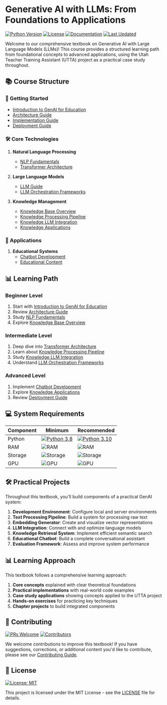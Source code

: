 # Generative AI with LLMs: From Foundations to Applications

[![Python Version](https://img.shields.io/badge/python-3.8%2B-blue.svg)](https://www.python.org/downloads/)
[![License](https://img.shields.io/badge/license-MIT-green.svg)](https://github.com/UVU-AI-Innovate/UTTA/blob/main/LICENSE)
[![Documentation](https://img.shields.io/badge/docs-wiki-orange.svg)](https://github.com/UVU-AI-Innovate/UTTA/wiki)
[![Last Updated](https://img.shields.io/badge/last%20updated-April%202024-blue.svg)]()

Welcome to our comprehensive textbook on Generative AI with Large Language Models (LLMs)! This course provides a structured learning path from foundational concepts to advanced applications, using the Utah Teacher Training Assistant (UTTA) project as a practical case study throughout.

## 📚 Course Structure

### 🎯 Getting Started
- [Introduction to GenAI for Education](Introduction-to-GenAI-for-Education)
- [Architecture Guide](Architecture-Guide)
- [Implementation Guide](Implementation-Guide)
- [Deployment Guide](Deployment-Guide)

### 🛠️ Core Technologies
1. **Natural Language Processing**
   - [NLP Fundamentals](NLP-Fundamentals)
   - [Transformer Architecture](Transformer-Architecture)

2. **Large Language Models**
   - [LLM Guide](LLM-Guide)
   - [LLM Orchestration Frameworks](LLM-Orchestration-Frameworks)

3. **Knowledge Management**
   - [Knowledge Base Overview](Knowledge-Base-Overview)
   - [Knowledge Processing Pipeline](Knowledge-Processing-Pipeline)
   - [Knowledge LLM Integration](Knowledge-LLM-Integration)
   - [Knowledge Applications](Knowledge-Applications)

### 🤖 Applications
1. **Educational Systems**
   - [Chatbot Development](Chatbot-Development)
   - [Educational Content](Educational-Content)

## 📊 Learning Path

### Beginner Level
1. Start with [Introduction to GenAI for Education](Introduction-to-GenAI-for-Education)
2. Review [Architecture Guide](Architecture-Guide)
3. Study [NLP Fundamentals](NLP-Fundamentals)
4. Explore [Knowledge Base Overview](Knowledge-Base-Overview)

### Intermediate Level
1. Deep dive into [Transformer Architecture](Transformer-Architecture)
2. Learn about [Knowledge Processing Pipeline](Knowledge-Processing-Pipeline)
3. Study [Knowledge LLM Integration](Knowledge-LLM-Integration)
4. Understand [LLM Orchestration Frameworks](LLM-Orchestration-Frameworks)

### Advanced Level
1. Implement [Chatbot Development](Chatbot-Development)
2. Explore [Knowledge Applications](Knowledge-Applications)
3. Review [Deployment Guide](Deployment-Guide)

## 💻 System Requirements

| Component | Minimum | Recommended |
|-----------|---------|-------------|
| Python | [![Python 3.8](https://img.shields.io/badge/python-3.8-blue.svg)](https://www.python.org/downloads/) | [![Python 3.10](https://img.shields.io/badge/python-3.10-blue.svg)](https://www.python.org/downloads/) |
| RAM | ![RAM](https://img.shields.io/badge/RAM-8GB-yellow.svg) | ![RAM](https://img.shields.io/badge/RAM-16GB-green.svg) |
| Storage | ![Storage](https://img.shields.io/badge/Storage-10GB-yellow.svg) | ![Storage](https://img.shields.io/badge/Storage-20GB-green.svg) |
| GPU | ![GPU](https://img.shields.io/badge/GPU-Optional-lightgrey.svg) | ![GPU](https://img.shields.io/badge/GPU-CUDA-green.svg) |

## 🛠️ Practical Projects

Throughout this textbook, you'll build components of a practical GenAI system:

1. **Development Environment**: Configure local and server environments
2. **Text Processing Pipeline**: Build a system for processing raw text
3. **Embedding Generator**: Create and visualize vector representations
4. **LLM Integration**: Connect with and optimize language models
5. **Knowledge Retrieval System**: Implement efficient semantic search
6. **Educational Chatbot**: Build a complete conversational assistant
7. **Evaluation Framework**: Assess and improve system performance

## 📊 Learning Approach

This textbook follows a comprehensive learning approach:

1. **Core concepts** explained with clear theoretical foundations
2. **Practical implementations** with real-world code examples
3. **Case study applications** showing concepts applied to the UTTA project
4. **Hands-on exercises** for practicing key techniques
5. **Chapter projects** to build integrated components

## 🤝 Contributing

[![PRs Welcome](https://img.shields.io/badge/PRs-welcome-brightgreen.svg)](Contributing)
[![Contributors](https://img.shields.io/badge/contributors-welcome-blue.svg)](Contributing)

We welcome contributions to improve this textbook! If you have suggestions, corrections, or additional content you'd like to contribute, please see our [Contributing Guide](Contributing).

## 📄 License

[![License: MIT](https://img.shields.io/badge/License-MIT-yellow.svg)](https://github.com/UVU-AI-Innovate/UTTA/blob/main/LICENSE)

This project is licensed under the MIT License - see the [LICENSE](https://github.com/UVU-AI-Innovate/UTTA/blob/main/LICENSE) file for details. 